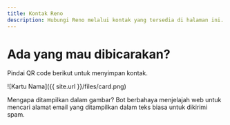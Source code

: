 ```yaml
---
title: Kontak Reno
description: Hubungi Reno melalui kontak yang tersedia di halaman ini.
---
```

# Ada yang mau dibicarakan?

Pindai QR code berikut untuk menyimpan kontak.

![Kartu Nama]({{ site.url }}/files/card.png)

Mengapa ditampilkan dalam gambar? Bot berbahaya menjelajah web untuk mencari alamat email yang ditampilkan dalam teks biasa untuk dikirimi spam.
